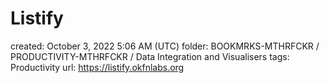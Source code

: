 # Listify

created: October 3, 2022 5:06 AM (UTC)
folder: BOOKMRKS-MTHRFCKR / PRODUCTIVITY-MTHRFCKR / Data Integration and Visualisers
tags: Productivity
url: https://listify.okfnlabs.org